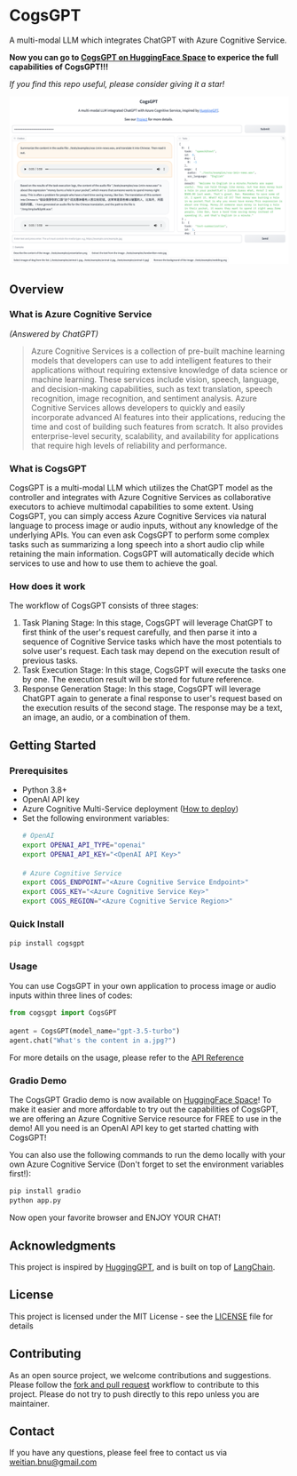 # CogsGPT
A multi-modal LLM which integrates ChatGPT with Azure Cognitive Service.

**Now you can go to [CogsGPT on HuggingFace Space](https://huggingface.co/spaces/whiskyboy/CogsGPT) to experice the full capabilities of CogsGPT!!!**

*If you find this repo useful, please consider giving it a star!*

![](./docs/imgs/CogsGPT-demo.png)

## Overview

### What is Azure Cognitive Service
*(Answered by ChatGPT)*

> Azure Cognitive Services is a collection of pre-built machine learning models that developers can use to add intelligent features to their applications without requiring extensive knowledge of data science or machine learning. These services include vision, speech, language, and decision-making capabilities, such as text translation, speech recognition, image recognition, and sentiment analysis. Azure Cognitive Services allows developers to quickly and easily incorporate advanced AI features into their applications, reducing the time and cost of building such features from scratch. It also provides enterprise-level security, scalability, and availability for applications that require high levels of reliability and performance.

### What is CogsGPT
CogsGPT is a multi-modal LLM which utilizes the ChatGPT model as the controller and integrates with Azure Cognitive Services as collaborative executors to achieve multimodal capabilities to some extent. Using CogsGPT, you can simply access Azure Cognitive Services via natural language to process image or audio inputs, without any knowledge of the underlying APIs. You can even ask CogsGPT to perform some complex tasks such as summarizing a long speech into a short audio clip while retaining the main information. CogsGPT will automatically decide which services to use and how to use them to achieve the goal.

### How does it work

The workflow of CogsGPT consists of three stages:
1. Task Planing Stage: In this stage, CogsGPT will leverage ChatGPT to first think of the user's request carefully, and then parse it into a sequence of Cognitive Service tasks which have the most potentials to solve user's request. Each task may depend on the execution result of previous tasks.
2. Task Execution Stage: In this stage, CogsGPT will execute the tasks one by one. The execution result will be stored for future reference.
3. Response Generation Stage: In this stage, CogsGPT will leverage ChatGPT again to generate a final response to user's request based on the execution results of the second stage. The response may be a text, an image, an audio, or a combination of them.

## Getting Started

### Prerequisites

- Python 3.8+
- OpenAI API key
- Azure Cognitive Multi-Service deployment ([How to deploy](https://learn.microsoft.com/en-us/azure/cognitive-services/cognitive-services-apis-create-account?tabs=multiservice%2Canomaly-detector%2Clanguage-service%2Ccomputer-vision%2Clinux#create-a-new-azure-cognitive-services-resource))
- Set the following environment variables:
    ```bash
    # OpenAI
    export OPENAI_API_TYPE="openai"
    export OPENAI_API_KEY="<OpenAI API Key>"

    # Azure Cognitive Service
    export COGS_ENDPOINT="<Azure Cognitive Service Endpoint>"
    export COGS_KEY="<Azure Cognitive Service Key>"
    export COGS_REGION="<Azure Cognitive Service Region>"
    ```

### Quick Install

```bash
pip install cogsgpt
```

### Usage

You can use CogsGPT in your own application to process image or audio inputs within three lines of codes:
```python
from cogsgpt import CogsGPT

agent = CogsGPT(model_name="gpt-3.5-turbo")
agent.chat("What's the content in a.jpg?")
```

For more details on the usage, please refer to the [API Reference](https://whiskyboy.github.io/cogsgpt/awesome_chat.html)

### Gradio Demo

The CogsGPT Gradio demo is now available on [HuggingFace Space](https://huggingface.co/spaces/whiskyboy/CogsGPT)! To make it easier and more affordable to try out the capabilities of CogsGPT, we are offering an Azure Cognitive Service resource for FREE to use in the demo! All you need is an OpenAI API key to get started chatting with CogsGPT!

You can also use the following commands to run the demo locally with your own Azure Cognitive Service (Don't forget to set the environment variables first!):
```bash
pip install gradio
python app.py
```

Now open your favorite browser and ENJOY YOUR CHAT!

## Acknowledgments

This project is inspired by [HuggingGPT](https://github.com/microsoft/JARVIS), and is built on top of [LangChain](https://github.com/hwchase17/langchain).

## License

This project is licensed under the MIT License - see the [LICENSE](LICENSE) file for details

## Contributing

As an open source project, we welcome contributions and suggestions. Please follow the [fork and pull request](https://docs.github.com/en/get-started/quickstart/contributing-to-projects) workflow to contribute to this project. Please do not try to push directly to this repo unless you are maintainer.

## Contact

If you have any questions, please feel free to contact us via <weitian.bnu@gmail.com>